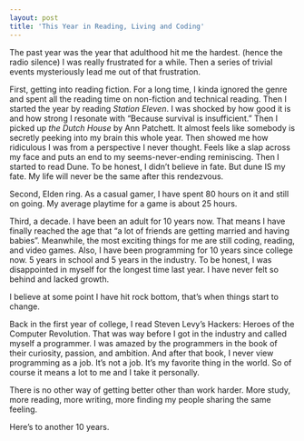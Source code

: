 ```yaml
---
layout: post
title: 'This Year in Reading, Living and Coding' 
---
```


The past year was the year that adulthood hit me the hardest. (hence the radio silence) I was really frustrated for a while. Then a series of trivial events mysteriously lead me out of that frustration.

First, getting into reading fiction. For a long time, I kinda ignored the genre and spent all the reading time on non-fiction and technical reading. Then I started the year by reading *Station Eleven*. I was shocked by how good it is and how strong I resonate with “Because survival is insufficient.” Then I picked up *the Dutch House* by Ann Patchett. It almost feels like somebody is secretly peeking into my brain this whole year. Then showed me how ridiculous I was from a perspective I never thought. Feels like a slap across my face and puts an end to my seems-never-ending reminiscing. Then I started to read Dune. To be honest, I didn’t believe in fate. But dune IS my fate. My life will never be the same after this rendezvous.

Second, Elden ring. As a casual gamer, I have spent 80 hours on it and still on going. My average playtime for a game is about 25 hours.

Third, a decade. I have been an adult for 10 years now. That means I have finally reached the age that “a lot of friends are getting married and having babies”. Meanwhile, the most exciting things for me are still coding, reading, and video games. Also, I have been programming for 10 years since college now. 5 years in school and 5 years in the industry. To be honest, I was disappointed in myself for the longest time last year. I have never felt so behind and lacked growth.

I believe at some point I have hit rock bottom, that’s when things start to change.

Back in the first year of college, I read Steven Levy’s Hackers: Heroes of the Computer Revolution. That was way before I got in the industry and called myself a programmer. I was amazed by the programmers in the book of their curiosity, passion, and ambition. And after that book, I never view programming as a job. It’s not a job. It’s my favorite thing in the world. So of course it means a lot to me and I take it personally.

There is no other way of getting better other than work harder. More study, more reading, more writing, more finding my people sharing the same feeling.

Here’s to another 10 years.

